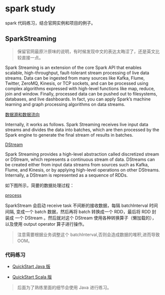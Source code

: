 # spark study

spark 代码练习，结合官网实例和项目的例子。

## SparkStreaming 

> 保留官网最原汁原味的说明，有时候发现中文的表达太晦涩了，还是英文比较直接一点。

Spark Streaming is an extension of the core Spark API that enables scalable, high-throughput, fault-tolerant stream processing of live data streams. Data can be ingested from many sources like Kafka, Flume, Twitter, ZeroMQ, Kinesis, or TCP sockets, and can be processed using complex algorithms expressed with high-level functions like map, reduce, join and window. Finally, processed data can be pushed out to filesystems, databases, and live dashboards.
In fact, you can apply Spark’s machine learning and graph processing algorithms on data streams.

[数据源和数据流向](https://github.com/aikuyun/spark-all/blob/master/src/image/streaming-arch.png)

Internally, it works as follows. Spark Streaming receives live input data streams and divides the data into batches, which are then processed by the Spark engine to generate the final stream of results in batches.

[DStream](https://github.com/aikuyun/spark-all/blob/master/src/image/streaming-flow.png)

Spark Streaming provides a high-level abstraction called discretized stream or DStream, which represents a continuous stream of data. DStreams can be created either from input data streams from sources such as Kafka, Flume, and Kinesis, or by applying high-level operations on other DStreams. Internally, a DStream is represented as a sequence of RDDs.

如下图所示，简要的数据处理过程：

[process](https://github.com/aikuyun/spark-all/blob/master/src/image/sparkstreaming01.png)

SparkStream 会启动 receive task 不间断的接收数据，每隔 batchInterval 时间间隔, 变成一个 batch 数据，然后再将 batch 转换成一个 RDD，最后将 RDD 封装成
一个 DStream 。然后就对这个 DStream 使用各种转换算子（懒加载的），以及使用 output operator 算子进行操作。

> 注意需要根据业务调整这个 batchInterval,否则会造成数据的堆积,进而导致 OOM。

### 代码练习

- [QuickStart Java 版 ](https://github.com/aikuyun/spark-all/blob/master/src/main/java/com/cuteximi/spark/streaming/SparkStreamQuickStart.java)

- [QuickStart Scala 版 ](https://github.com/aikuyun/spark-all/blob/master/src/main/scala/com/cuteximi/spark/streaming/StreamingQuickStart.scala)

> 后面为了熟练里面的细节会使用 Java 进行练习。


